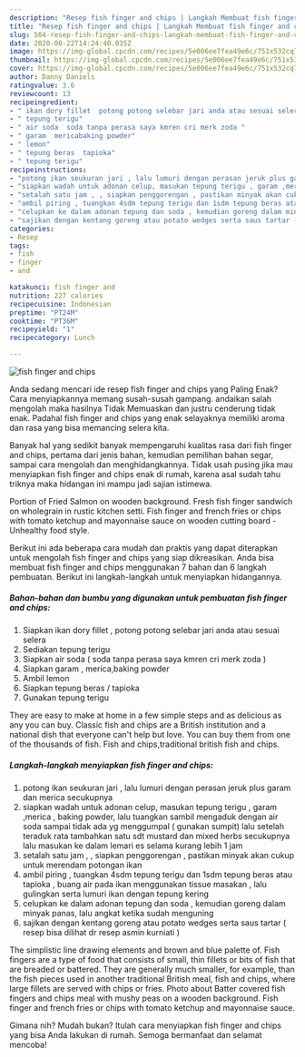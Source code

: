 ```yaml
---
description: "Resep fish finger and chips | Langkah Membuat fish finger and chips Yang Lezat"
title: "Resep fish finger and chips | Langkah Membuat fish finger and chips Yang Lezat"
slug: 504-resep-fish-finger-and-chips-langkah-membuat-fish-finger-and-chips-yang-lezat
date: 2020-08-22T14:24:40.035Z
image: https://img-global.cpcdn.com/recipes/5e006ee7fea49e6c/751x532cq70/fish-finger-and-chips-foto-resep-utama.jpg
thumbnail: https://img-global.cpcdn.com/recipes/5e006ee7fea49e6c/751x532cq70/fish-finger-and-chips-foto-resep-utama.jpg
cover: https://img-global.cpcdn.com/recipes/5e006ee7fea49e6c/751x532cq70/fish-finger-and-chips-foto-resep-utama.jpg
author: Danny Daniels
ratingvalue: 3.6
reviewcount: 13
recipeingredient:
- " ikan dory fillet  potong potong selebar jari anda atau sesuai selera"
- " tepung terigu"
- " air soda  soda tanpa perasa saya kmren cri merk zoda "
- " garam  mericabaking powder"
- " lemon"
- " tepung beras  tapioka"
- " tepung terigu"
recipeinstructions:
- "potong ikan seukuran jari , lalu lumuri dengan perasan jeruk plus garam dan merica secukupnya"
- "siapkan wadah untuk adonan celup, masukan tepung terigu , garam ,merica , baking powder, lalu tuangkan sambil mengaduk dengan air soda  sampai tidak ada yg menggumpal ( gunakan sumpit) lalu setelah teraduk rata tambahkan satu sdt mustard dan mixed herbs secukupnya lalu masukan ke dalam lemari es selama kurang lebih 1 jam"
- "setalah satu jam , , siapkan penggorengan , pastikan minyak akan cukup untuk merendam potongan ikan"
- "ambil piring , tuangkan 4sdm tepung terigu dan 1sdm tepung beras atau tapioka , buang air pada ikan menggunakan tissue masakan , lalu gulingkan serta lumuri ikan dengan tepung kering"
- "celupkan ke dalam adonan tepung dan soda , kemudian goreng dalam minyak panas, lalu angkat ketika sudah menguning"
- "sajikan dengan kentang goreng atau potato wedges serta saus tartar ( resep bisa dilihat dr resep asmin kurniati )"
categories:
- Resep
tags:
- fish
- finger
- and

katakunci: fish finger and 
nutrition: 227 calories
recipecuisine: Indonesian
preptime: "PT24M"
cooktime: "PT36M"
recipeyield: "1"
recipecategory: Lunch

---
```



![fish finger and chips](https://img-global.cpcdn.com/recipes/5e006ee7fea49e6c/751x532cq70/fish-finger-and-chips-foto-resep-utama.jpg)

Anda sedang mencari ide resep fish finger and chips yang Paling Enak? Cara menyiapkannya memang susah-susah gampang. andaikan salah mengolah maka hasilnya Tidak Memuaskan dan justru cenderung tidak enak. Padahal fish finger and chips yang enak selayaknya memiliki aroma dan rasa yang bisa memancing selera kita.

Banyak hal yang sedikit banyak mempengaruhi kualitas rasa dari fish finger and chips, pertama dari jenis bahan, kemudian pemilihan bahan segar, sampai cara mengolah dan menghidangkannya. Tidak usah pusing jika mau menyiapkan fish finger and chips enak di rumah, karena asal sudah tahu triknya maka hidangan ini mampu jadi sajian istimewa.

Portion of Fried Salmon on wooden background. Fresh fish finger sandwich on wholegrain in rustic kitchen setti. Fish finger and french fries or chips with tomato ketchup and mayonnaise sauce on wooden cutting board - Unhealthy food style.


Berikut ini ada beberapa cara mudah dan praktis yang dapat diterapkan untuk mengolah fish finger and chips yang siap dikreasikan. Anda bisa membuat fish finger and chips menggunakan 7 bahan dan 6 langkah pembuatan. Berikut ini langkah-langkah untuk menyiapkan hidangannya.

<!--inarticleads1-->

##### Bahan-bahan dan bumbu yang digunakan untuk pembuatan fish finger and chips:

1. Siapkan  ikan dory fillet , potong potong selebar jari anda atau sesuai selera
1. Sediakan  tepung terigu
1. Siapkan  air soda ( soda tanpa perasa saya kmren cri merk zoda )
1. Siapkan  garam , merica,baking powder
1. Ambil  lemon
1. Siapkan  tepung beras / tapioka
1. Gunakan  tepung terigu


They are easy to make at home in a few simple steps and as delicious as any you can buy. Classic fish and chips are a British institution and a national dish that everyone can&#39;t help but love. You can buy them from one of the thousands of fish. Fish and chips,traditional british fish and chips. 

<!--inarticleads2-->

##### Langkah-langkah menyiapkan fish finger and chips:

1. potong ikan seukuran jari , lalu lumuri dengan perasan jeruk plus garam dan merica secukupnya
1. siapkan wadah untuk adonan celup, masukan tepung terigu , garam ,merica , baking powder, lalu tuangkan sambil mengaduk dengan air soda  sampai tidak ada yg menggumpal ( gunakan sumpit) lalu setelah teraduk rata tambahkan satu sdt mustard dan mixed herbs secukupnya lalu masukan ke dalam lemari es selama kurang lebih 1 jam
1. setalah satu jam , , siapkan penggorengan , pastikan minyak akan cukup untuk merendam potongan ikan
1. ambil piring , tuangkan 4sdm tepung terigu dan 1sdm tepung beras atau tapioka , buang air pada ikan menggunakan tissue masakan , lalu gulingkan serta lumuri ikan dengan tepung kering
1. celupkan ke dalam adonan tepung dan soda , kemudian goreng dalam minyak panas, lalu angkat ketika sudah menguning
1. sajikan dengan kentang goreng atau potato wedges serta saus tartar ( resep bisa dilihat dr resep asmin kurniati )


The simplistic line drawing elements and brown and blue palette of. Fish fingers are a type of food that consists of small, thin fillets or bits of fish that are breaded or battered. They are generally much smaller, for example, than the fish pieces used in another traditional British meal, fish and chips, where large fillets are served with chips or fries. Photo about Batter covered fish fingers and chips meal with mushy peas on a wooden background. Fish finger and french fries or chips with tomato ketchup and mayonnaise sauce. 

Gimana nih? Mudah bukan? Itulah cara menyiapkan fish finger and chips yang bisa Anda lakukan di rumah. Semoga bermanfaat dan selamat mencoba!
